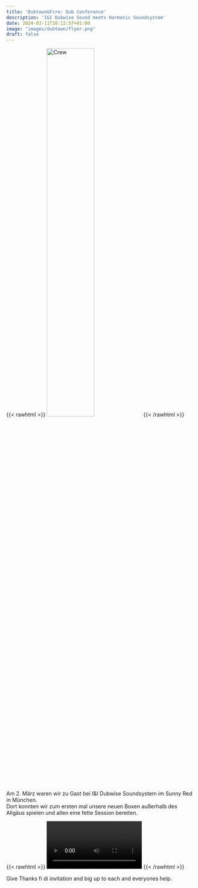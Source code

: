 ```yaml
---
title: 'Dubtown&Fire: Dub Conference'
description: 'I&I Dubwise Sound meets Harmonic Soundsystem'
date: 2024-03-11T16:12:57+01:00
image: "images/dubtown/flyer.png"
draft: false
---
```

<!-- ![Crew](/images/dubtown/1.jpg) -->
{{< rawhtml >}}
<img src="/images/dubtown/1.jpg" alt="Crew" style="width:50%; height:auto;">
{{< /rawhtml >}}

Am 2. März waren wir zu Gast bei I&I Dubwise Soundsystem im Sunny Red in München.\
Dort konnten wir zum ersten mal unsere neuen Boxen außerhalb des Allgäus spielen und allen eine fette Session bereiten.

{{< rawhtml >}}
<video width=50% controls>
  <source src='/videos/dubtown_1.mp4' type='video/mp4'>
  Your Browser does not support this video tag
</video>
{{< /rawhtml >}}

Give Thanks fi di invitation and big up to each and everyones help.

